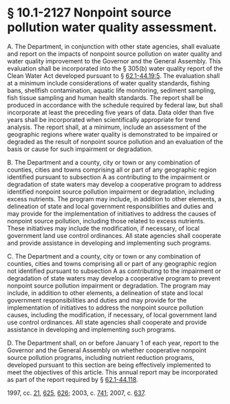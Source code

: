 # § 10.1-2127 Nonpoint source pollution water quality assessment.

<p>A. The Department, in conjunction with other state agencies, shall evaluate and report on the impacts of nonpoint source pollution on water quality and water quality improvement to the Governor and the General Assembly. This evaluation shall be incorporated into the § 305(b) water quality report of the Clean Water Act developed pursuant to § <a href='http://law.lis.virginia.gov/vacode/62.1-44.19:5/'>62.1-44.19:5</a>. The evaluation shall at a minimum include considerations of water quality standards, fishing bans, shellfish contamination, aquatic life monitoring, sediment sampling, fish tissue sampling and human health standards. The report shall be produced in accordance with the schedule required by federal law, but shall incorporate at least the preceding five years of data. Data older than five years shall be incorporated when scientifically appropriate for trend analysis. The report shall, at a minimum, include an assessment of the geographic regions where water quality is demonstrated to be impaired or degraded as the result of nonpoint source pollution and an evaluation of the basis or cause for such impairment or degradation.</p><p>B. The Department and a county, city or town or any combination of counties, cities and towns comprising all or part of any geographic region identified pursuant to subsection A as contributing to the impairment or degradation of state waters may develop a cooperative program to address identified nonpoint source pollution impairment or degradation, including excess nutrients. The program may include, in addition to other elements, a delineation of state and local government responsibilities and duties and may provide for the implementation of initiatives to address the causes of nonpoint source pollution, including those related to excess nutrients. These initiatives may include the modification, if necessary, of local government land use control ordinances. All state agencies shall cooperate and provide assistance in developing and implementing such programs.</p><p>C. The Department and a county, city or town or any combination of counties, cities and towns comprising all or part of any geographic region not identified pursuant to subsection A as contributing to the impairment or degradation of state waters may develop a cooperative program to prevent nonpoint source pollution impairment or degradation. The program may include, in addition to other elements, a delineation of state and local government responsibilities and duties and may provide for the implementation of initiatives to address the nonpoint source pollution causes, including the modification, if necessary, of local government land use control ordinances. All state agencies shall cooperate and provide assistance in developing and implementing such programs.</p><p>D. The Department shall, on or before January 1 of each year, report to the Governor and the General Assembly on whether cooperative nonpoint source pollution programs, including nutrient reduction programs, developed pursuant to this section are being effectively implemented to meet the objectives of this article. This annual report may be incorporated as part of the report required by § <a href='http://law.lis.virginia.gov/vacode/62.1-44.118/'>62.1-44.118</a>.</p><p>1997, cc. <a href='http://lis.virginia.gov/cgi-bin/legp604.exe?971+ful+CHAP0021'>21</a>, <a href='http://lis.virginia.gov/cgi-bin/legp604.exe?971+ful+CHAP0625'>625</a>, <a href='http://lis.virginia.gov/cgi-bin/legp604.exe?971+ful+CHAP0626'>626</a>; 2003, c. <a href='http://lis.virginia.gov/cgi-bin/legp604.exe?031+ful+CHAP0741'>741</a>; 2007, c. <a href='http://lis.virginia.gov/cgi-bin/legp604.exe?071+ful+CHAP0637'>637</a>.</p>